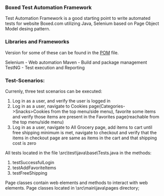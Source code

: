### Boxed Test Automation Framework
Test Automation Framework is a good starting point to write automated tests for website Boxed.com utilizing Java, Selenium based on Page Object Model desing pattern.

### Libraries and Frameworks
Version for some of these can be found in the [POM](https://github.com/romanisanin/BoxedTestAutomation/blob/master/pom.xml "POM") file.

Selenium - Web automation
Maven - Build and package management
TestNG - Test execution and Reporting

### Test-Scenarios:
Currenly, three test scenarios can be executed:
1. Log in as a user, and verify the user is logged in
2. Log in as a user, navigate to Cookies page(Categories->Snacks>Cookies from the top menu/side
menu), favorite some items and verify those items are present in the Favorites page(reachable
from the top menu/side menu)
3. Log in as a user, navigate to All Grocery page, add items to cart until free shipping minimum is
met, navigate to checkout and verify that the items in checkout page are same as items in the
cart and that shipping cost is zero

All tests located in the file \src\test\java\base\Tests.java in the methods:
1. testSuccessfulLogin
2. testAddFavoriteItems
3. testFreeShipping

Page classes contain web elements and methods to interact with web elements.
Page classes located in \src\main\java\pages directory;
